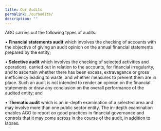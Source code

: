 ```yaml
---
title: Our Audits
permalink: /ouraudits/
description: ""
---
```

AGO carries out the following types of audits:

•	**Financial statements audit** which involves the checking of accounts with the objective of giving an audit opinion on the annual financial statements prepared by the entity; 

•	**Selective audit** which involves the checking of selected activities and operations, carried out in relation to the accounts, for financial irregularity, and to ascertain whether there has been excess, extravagance or gross inefficiency leading to waste, and whether measures to prevent them are in place. Such an audit is not intended to render an opinion on the financial statements or draw any conclusion on the overall performance of the audited entity; and 

•	**Thematic audit** which is an in-depth examination of a selected area and may involve more than one public sector entity. The in-depth examination enables AGO to report on good practices in financial governance and controls that it may come across in the course of the audit, in addition to lapses.
